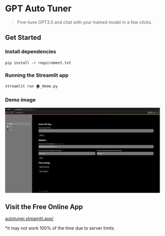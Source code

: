 # GPT Auto Tuner
> Fine-tune GPT3.5 and chat with your trained model in a few clicks.

## Get Started
### Install dependencies
`pip install -r requirement.txt`
### Running the Streamlit app
`streamlit run 🏠_Home.py`
### Demo image
![image](example.png)

## Visit the Free Online App
[autotuner.streamlit.app/](https://autotuner.streamlit.app)

*it may not work 100% of the time due to server limits

